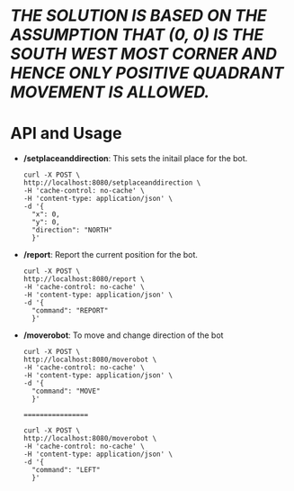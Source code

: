 *THE SOLUTION IS BASED ON THE ASSUMPTION THAT (0, 0) IS THE SOUTH WEST MOST CORNER AND HENCE ONLY POSITIVE QUADRANT MOVEMENT IS ALLOWED.*
===

API and Usage
===

- **/setplaceanddirection**: This sets the initail place for the bot.

      curl -X POST \
      http://localhost:8080/setplaceanddirection \
      -H 'cache-control: no-cache' \
      -H 'content-type: application/json' \
      -d '{
    	"x": 0,
    	"y": 0,
    	"direction": "NORTH"
        }'
- **/report**: Report the current position for the bot.

      curl -X POST \
      http://localhost:8080/report \
      -H 'cache-control: no-cache' \
      -H 'content-type: application/json' \
      -d '{
    	"command": "REPORT"
        }'

- **/moverobot**: To move and change direction of the bot
  
      curl -X POST \
      http://localhost:8080/moverobot \
      -H 'cache-control: no-cache' \
      -H 'content-type: application/json' \
      -d '{
    	"command": "MOVE"
        }'

      ================
      
      curl -X POST \
      http://localhost:8080/moverobot \
      -H 'cache-control: no-cache' \
      -H 'content-type: application/json' \
      -d '{
    	"command": "LEFT"
        }'
